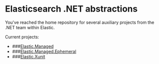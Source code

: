 # Elasticsearch .NET abstractions

You've reached the home repository for several auxiliary projects from the .NET team within Elastic.



Current projects:

* ###[Elastic.Managed](src/Elastic.Managed/README.md)
* ###[Elastic.Managed.Ephemeral](src/Elastic.Managed/README.md)
* ###[Elastic.Xunit](src/Elastic.Managed/README.md)



